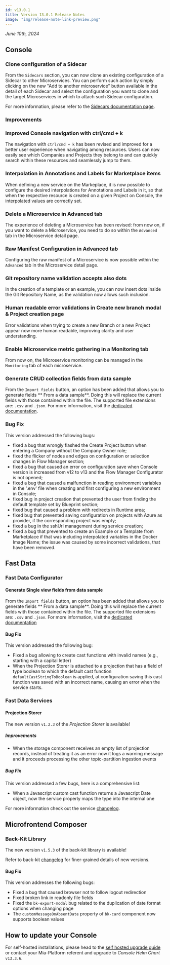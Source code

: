 ```yaml
---
id: v13.0.1
title: Version 13.0.1 Release Notes
image: "img/release-note-link-preview.png"
---
```


_June 10th, 2024_

## Console

### Clone configuration of a Sidecar

From the `Sidecars` section, you can now clone an existing configuration of a Sidecar to other Microservices. You can perform such action by simply clicking on the new "Add to another microservice" button available in the detail of each Sidecar and select the configuration you want to clone and the target Microservices in which to attach such Sidecar configuration. 

For more information, please refer to the [Sidecars documentation page](/docs/13.7.5/console/design-your-projects/sidecars#clone-a-sidecar).

### Improvements

### Improved Console navigation with ctrl/cmd + k

The navigation with `ctrl/cmd + k` has been revised and improved for a better user experience when navigating among resources. Users can now easily see which Companies and Projects they belong to and can quickly search within these resources and seamlessly jump to them.

### Interpolation in Annotations and Labels for Marketplace items

When defining a new service on the Markeplace, it is now possible to configure the desired interpolations for Annotations and Labels in it, so that when the respective resource is created on a given Project on Console, the interpolated values are correctly set.

### Delete a Microservice in Advanced tab

The experience of deleting a Microservice has been revised: from now on, if you want to delete a Microservice, you need to do so within the `Advanced` tab in the Microservice detail page.

### Raw Manifest Configuration in Advanced tab

Configuring the raw manifest of a Microservice is now possible within the `Advanced` tab in the Microservice detail page.

### Git repository name validation accepts also dots

In the creation of a template or an example, you can now insert dots inside the Git Repository Name, as the validation now allows such inclusion.

### Human readable error validations in Create new branch modal & Project creation page

Error validations when trying to create a new Branch or a new Project appear now more human readable, improving clarity and user understanding.

### Enable Microservice metric gathering in a Monitoring tab

From now on, the Microservice monitoring can be managed in the `Monitoring` tab of each microservice.

### Generate CRUD collection fields from data sample

From the `Import fields` button, an option has been added that allows you to generate fields ** From a data sample**. 
Doing this will replace the current fields with those contained within the file.
The supported file extensions are: `.csv` and `.json`.
For more information, visit the [dedicated documentation](/docs/13.7.5/development_suite/api-console/api-design/crud_advanced#how-to-generate-from-data-sample-your-crud-fields).

### Bug Fix

This version addressed the following bugs:

* fixed a bug that wrongly flashed the Create Project button when entering a Company without the Company Owner role;
* fixed the flicker of nodes and edges on configuration or selection changes in Flow Manager section;
* fixed a bug that caused an error on configuration save when Console version is increased from v12 to v13 and the Flow Manager Configurator is not opened;
* fixed a bug that caused a malfunction in reading environment variables in the '.env' file when creating and first configuring a new environment in Console;
* fixed bug in project creation that prevented the user from finding the default template set by Blueprint section;
* fixed bug that caused a problem with redirects in Runtime area;
* fixed bug that prevented saving configuration on projects with Azure as provider, if the corresponding project was empty;
* fixed a bug in the sshUrl management during service creation;
* fixed a bug that prevented to create an Example or a Template from Marketplace if that was including interpolated variables in the Docker Image Name; the issue was caused by some incorrect validations, that have been removed.

## Fast Data

### Fast Data Configurator

#### Generate Single view fields from data sample

From the `Import fields` button, an option has been added that allows you to generate fields ** From a data sample**. 
Doing this will replace the current fields with those contained within the file.
The supported file extensions are: `.csv` and `.json`.
For more information, visit the [dedicated documentation](/docs/13.7.5/fast_data/configuration/single_views#generate-single-view-fields-from-data-sample)

#### Bug Fix

This version addressed the following bug:

* Fixed a bug allowing to create cast functions with invalid names (e.g., starting with a capital letter)
* When the Projection Storer is attached to a projection that has a field of type boolean to which the default cast function `defaultCastStringToBoolean` is applied, at configuration saving this cast function was saved with an incorrect name, causing an error when the service starts.

### Fast Data Services

#### Projection Storer

The new version `v1.2.3` of the _Projection Storer_ is available!

##### Improvements

* When the storage component receives an empty list of projection records, instead of treating it as an error now it logs a warning message and it proceeds processing the other topic-partition ingestion events

##### Bug Fix

This version addressed a few bugs, here is a comprehensive list:

* When a Javascript custom cast function returns a Javascript Date object, now the service properly maps the type into the internal one

For more information check out the service [changelog](/docs/13.7.5/runtime_suite/projection-storer/changelog).

## Microfrontend Composer

### Back-Kit Library

The new version `v1.5.3` of the back-kit library is available!

Refer to back-kit [changelog](/docs/13.7.5/microfrontend-composer/back-kit/changelog) for finer-grained details of new versions.

#### Bug Fix

This version addresses the following bugs:

* Fixed a bug that caused browser not to follow logout redirection
* Fixed broken link in readonly file fields
* Fixed the `bk-export-modal` bug related to the duplication of date format options when changing page
* The `customMessageOnAbsentDate` property of `bk-card` component now supports boolean values

## How to update your Console

For self-hosted installations, please head to the [self hosted upgrade guide](/docs/13.7.5/infrastructure/self-hosted/installation-chart/how-to-upgrade) or contact your Mia-Platform referent and upgrade to _Console Helm Chart_ `v13.3.6`.
